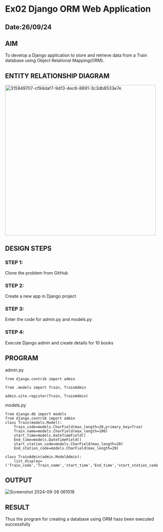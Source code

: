 # Ex02 Django ORM Web Application
## Date:26/09/24 

## AIM
To develop a Django application to store and retrieve data from a Train database using Object Relational Mapping(ORM).

## ENTITY RELATIONSHIP DIAGRAM

<img width="493" alt="315949707-cf94daf7-9d13-4ec6-8691-3c3db8533e7e" src="https://github.com/user-attachments/assets/37d1b237-273b-446a-9bba-df08fef4d5e6">

## DESIGN STEPS

### STEP 1:
Clone the problem from GitHub

### STEP 2:
Create a new app in Django project

### STEP 3:
Enter the code for admin.py and models.py

### STEP 4:
Execute Django admin and create details for 10 books

## PROGRAM

admin.py
```
from django.contrib import admin

from .models import Train, TrainAdmin

admin.site.register(Train, TrainAdmin)
```

models.py
```
from django.db import models
from django.contrib import admin
class Train(models.Model):
    Train_code=models.CharField(max_length=20,primary_key=True)
    Train_name=models.CharField(max_length=100)
    start_time=models.DateTimeField()
    End_time=models.DateTimeField()
    start_station_code=models.CharField(max_length=20)
    End_station_code=models.CharField(max_length=20)
 
class TrainAdmin(admin.ModelAdmin):
    list_display=('Train_code','Train_name','start_time','End_time','start_station_code','End_station_code')
```
## OUTPUT
![Screenshot 2024-09-26 061018](https://github.com/user-attachments/assets/a6e6cde7-3b55-4558-a2fb-a4c18baa9b31)


## RESULT
Thus the program for creating a database using ORM hass been executed successfully
